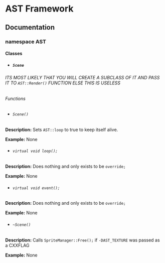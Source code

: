 # AST Framework
## Documentation
### namespace AST
#### Classes
- ##### `Scene`
###### ITS MOST LIKELY THAT YOU WILL CREATE A SUBCLASS OF IT AND PASS IT TO `AST::Render()` FUNCTION ELSE THIS IS USELESS
###### Functions 
- ###### `Scene()`

**Description:** Sets `AST::loop` to true to keep itself alive.

**Example:** None

- ###### `virtual void loop();`

**Description:** Does nothing and only exists to be `override;`

**Example:** None

- ###### `virtual void event();`

**Description:** Does nothing and only exists to be `override;`

**Example:** None

- ###### `~Scene()`

**Description:** Calls `SpriteManager::Free();` if `-DAST_TEXTURE` was passed as a CXXFLAG

**Example:** None

